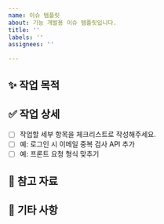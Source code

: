 ```yaml
---
name: 이슈 템플릿
about: 기능 개발용 이슈 템플릿입니다.
title: ''
labels: ''
assignees: ''

---
```


## ✨ 작업 목적
<!-- 어떤 기능인지 왜 필요한지 간단히 설명해주세요 -->

## ✅ 작업 상세
- [ ] 작업할 세부 항목을 체크리스트로 작성해주세요.
- [ ] 예: 로그인 시 이메일 중복 검사 API 추가
- [ ] 예: 프론트 요청 형식 맞추기

## 🔗 참고 자료
<!-- API 문서, 화면 기획, 관련 이슈 등 참고할 링크나 내용이 있다면 적어주세요 -->

## 💬 기타 사항
<!-- 논의할 점, 고민 중인 내용 등을 자유롭게 적어주세요 -->
